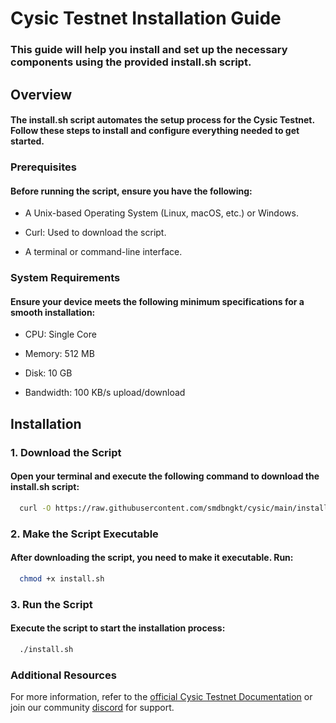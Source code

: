 
# Cysic Testnet Installation Guide

### This guide will help you install and set up the necessary components using the provided install.sh script.


## Overview
#### The install.sh script automates the setup process for the Cysic Testnet. Follow these steps to install and configure everything needed to get started.


### Prerequisites
#### Before running the script, ensure you have the following:

- A Unix-based Operating System (Linux, macOS, etc.) or Windows.

- Curl: Used to download the script.

- A terminal or command-line interface.

### System Requirements
#### Ensure your device meets the following minimum specifications for a smooth installation:

- CPU: Single Core 

- Memory: 512 MB

- Disk: 10 GB

- Bandwidth: 100 KB/s upload/download


## Installation

### 1. Download the Script
#### Open your terminal and execute the following command to download the install.sh script:


```bash
  curl -O https://raw.githubusercontent.com/smdbngkt/cysic/main/install.sh
```
    
### 2. Make the Script Executable

#### After downloading the script, you need to make it executable. Run:

```bash
  chmod +x install.sh
```

### 3. Run the Script

#### Execute the script to start the installation process:

```bash
  ./install.sh
```

### Additional Resources

For more information, refer to the [official Cysic Testnet Documentation](https://medium.com/@cysic/join-the-cysic-testnet-as-a-verifier-7b9f31674b41) or join our community [discord](https://discord.gg/9vxGzxSV) for support.
